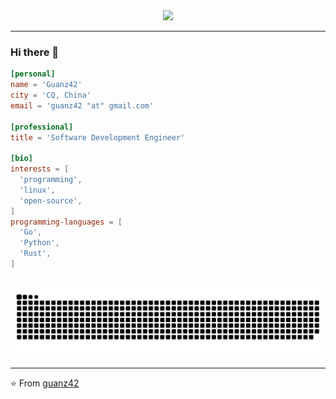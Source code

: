 <!--
**guanz42/guanz42** is a ✨ _special_ ✨ repository because its `README.md` (this file) appears on your GitHub profile.

Here are some ideas to get you started:

- 🔭 I’m currently working on ...
- 🌱 I’m currently learning ...
- 👯 I’m looking to collaborate on ...
- 🤔 I’m looking for help with ...
- 💬 Ask me about ...
- 📫 How to reach me: ...
- 😄 Pronouns: ...
- ⚡ Fun fact: ...
-->


<div align="center">
<img src="https://media.giphy.com/media/wEgs1cd7vDTt6/giphy.gif" />
</div>

---

### Hi there 👋 

```toml
[personal]
name = 'Guanz42'
city = 'CQ, China'
email = 'guanz42 "at" gmail.com'

[professional]
title = 'Software Development Engineer'

[bio]
interests = [
  'programming',
  'linux',
  'open-source',
]
programming-languages = [
  'Go',
  'Python',
  'Rust',
]

```

<br/>
<div align="center">
  <picture>
    <source media="(prefers-color-scheme: dark)" srcset="https://raw.githubusercontent.com/guanz42/guanz42/output/github-contribution-grid-snake-dark.svg" />
    <source media="(prefers-color-scheme: light)" srcset="https://raw.githubusercontent.com/guanz42/guanz42/output/github-contribution-grid-snake.svg" />
    <img alt="github-snake" src="https://raw.githubusercontent.com/guanz42/guanz42/output/github-contribution-grid-snake-dark.svg" />
  </picture>
</div>

---
⭐️ From [guanz42](https://github.com/guanz42)
